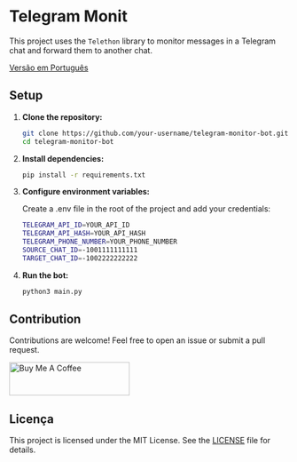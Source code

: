 # Telegram Monit

This project uses the `Telethon` library to monitor messages in a Telegram chat and forward them to another chat.

[Versão em Português](README_ptbr.md)
## Setup

1. **Clone the repository:**

   ```bash
   git clone https://github.com/your-username/telegram-monitor-bot.git
   cd telegram-monitor-bot

2. **Install dependencies:**
   
   ```bash
   pip install -r requirements.txt

3. **Configure environment variables:**

    Create a .env file in the root of the project and add your credentials:

    ```bash
    TELEGRAM_API_ID=YOUR_API_ID
    TELEGRAM_API_HASH=YOUR_API_HASH
    TELEGRAM_PHONE_NUMBER=YOUR_PHONE_NUMBER
    SOURCE_CHAT_ID=-1001111111111
    TARGET_CHAT_ID=-1002222222222

4. **Run the bot:**

    ```bash
    python3 main.py

## Contribution

Contributions are welcome! Feel free to open an issue or submit a pull request.

<a href="https://www.buymeacoffee.com/andiimdev" target="_blank"><img src="https://cdn.buymeacoffee.com/buttons/v2/default-blue.png" alt="Buy Me A Coffee" style="height: 60px !important;width: 217px !important;" ></a>

## Licença

This project is licensed under the MIT License. See the [LICENSE](https://choosealicense.com/licenses/mit/) file for details.
